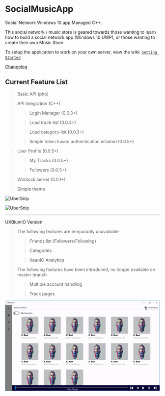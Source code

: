 # SocialMusicApp
Social Network Windows 10 app Managed C++.

This social network / music store is geared towards those wanting to learn how to build a social network app (Windows 10 UWP), or those wanting to create their own Music Store.


To setup the application to work on your own server, view the wiki: [`Getting Started`](https://github.com/UberSnip/SocialMusicApp/wiki/Getting-started) 

[Changelog](https://github.com/UberSnip/SocialMusicApp/blob/master/Changelog.md)

## Current Feature List
> Basic API (php)

> API Integration (C++)

>> Login Manager (0.0.3+)

>> Load track-list (0.0.3+)

>> Load category-list (0.0.3+)

>> Simple token based authentication initiated (0.0.5+)

> User Profile (0.0.5+)

>> My Tracks (0.0.5+)

>> Followers (0.0.5+)

> WinSock server  (0.0.1+)

> Simple theme

![UberSnip](http://api.ubersnip.com/ubs-app-0.0.4.gif)

![UberSnip](http://api.ubersnip.com/ubs-app-0.0.7.gif)

---

UXBlumIO Version:

> The following features are temporarily unavailable

>> Friends list (Followers/Following)

>> Categories

>> KeenIO Analytics


> The following features have been introduced, no longer available on master branch

>> Multiple account handling

>> Track pages

![XBlumIO Theme](https://raw.githubusercontent.com/UberSnipUX/UXBlumIO/master/ss1.gif)
